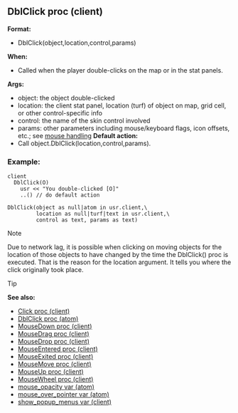 ## DblClick proc (client)


**Format:**
+   DblClick(object,location,control,params)

**When:**
+   Called when the player double-clicks on the map or in the stat
    panels.

**Args:**
+   object: the object double-clicked
+   location: the client stat panel, location (turf) of object on map,
    grid cell, or other control-specific info
+   control: the name of the skin control involved
+   params: other parameters including mouse/keyboard flags, icon
    offsets, etc.; see [mouse handling](/ref/DM/mouse.md) 
**Default action:**
+   Call object.DblClick(location,control,params).
### Example:

```dm
client
  DblClick(O)
    usr << "You double-clicked [O]"
    ..() // do default action 
```
 
```dm
DblClick(object as null|atom in usr.client,\
         location as null|turf|text in usr.client,\
         control as text, params as text)
```

>[!NOTE]
> Due to network
lag, it is possible when clicking on moving objects for the location of
those objects to have changed by the time the DblClick() proc is
executed. That is the reason for the location argument. It tells you
where the click originally took place. 


> [!TIP] 
> **See also:**
> +   [Click proc (client)](/ref/client/proc/Click.md) 
> +   [DblClick proc (atom)](/ref/atom/proc/DblClick.md) 
> +   [MouseDown proc (client)](/ref/client/proc/MouseDown.md) 
> +   [MouseDrag proc (client)](/ref/client/proc/MouseDrag.md) 
> +   [MouseDrop proc (client)](/ref/client/proc/MouseDrop.md) 
> +   [MouseEntered proc (client)](/ref/client/proc/MouseEntered.md) 
> +   [MouseExited proc (client)](/ref/client/proc/MouseExited.md) 
> +   [MouseMove proc (client)](/ref/client/proc/MouseMove.md) 
> +   [MouseUp proc (client)](/ref/client/proc/MouseUp.md) 
> +   [MouseWheel proc (client)](/ref/client/proc/MouseWheel.md) 
> +   [mouse_opacity var (atom)](/ref/atom/var/mouse_opacity.md) 
> +   [mouse_over_pointer var (atom)](/ref/atom/var/mouse_over_pointer.md) 
> +   [show_popup_menus var (client)](/ref/client/var/show_popup_menus.md) 